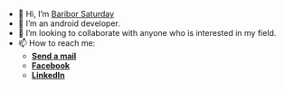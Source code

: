 - 👋 Hi, I’m <a href="https://linkedin.com/in/baribor-saturday">Baribor Saturday</a>
- 👀 I’m an android developer. 
- 💞️ I’m looking to collaborate with anyone who is interested in my field.
- 📫 How to reach me: <ul><li><a href="mailto:saturdaybaribor@gmail.com"><b>Send a mail </b></a></li><li><a href="http://m.facebook.com/baribor.saturday"><b>Facebook</b></a></li><li><a href="www.linkedin.com/in/baribor-saturday"><b>LinkedIn</b></a></li></ul>
